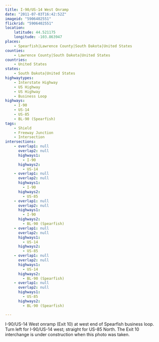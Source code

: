```yaml
---
title: I-90/US-14 West Onramp
date: "2011-07-03T16:42:52Z"
imageid: "5906402551"
flickrid: "5906402551"
location:
    latitude: 44.521175
    longitude: -103.863947
places:
    - Spearfish|Lawrence County|South Dakota|United States
counties:
    - Lawrence County|South Dakota|United States
countries:
    - United States
states:
    - South Dakota|United States
highwaytypes:
    - Interstate Highway
    - US Highway
    - US Highway
    - Business Loop
highways:
    - I-90
    - US-14
    - US-85
    - BL-90 (Spearfish)
tags:
    - Shield
    - Freeway Junction
    - Intersection
intersections:
    - overlap1: null
      overlap2: null
      highways1:
        - I-90
      highways2:
        - US-14
    - overlap1: null
      overlap2: null
      highways1:
        - I-90
      highways2:
        - US-85
    - overlap1: null
      overlap2: null
      highways1:
        - I-90
      highways2:
        - BL-90 (Spearfish)
    - overlap1: null
      overlap2: null
      highways1:
        - US-14
      highways2:
        - US-85
    - overlap1: null
      overlap2: null
      highways1:
        - US-14
      highways2:
        - BL-90 (Spearfish)
    - overlap1: null
      overlap2: null
      highways1:
        - US-85
      highways2:
        - BL-90 (Spearfish)

---
```

I-90/US-14 West onramp (Exit 10) at west end of Spearfish business loop.  Turn left for I-90/US-14 west; straight for US-85 North.  The Exit 10 interchange is under construction when this photo was taken.